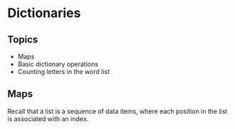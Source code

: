 # Dictionaries

## Topics

- Maps
- Basic dictionary operations
- Counting letters in the word list


## Maps

Recall that a list is a sequence of data items, where each position in the list is associated with an index.
